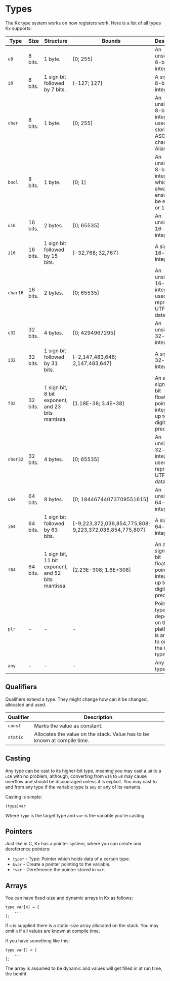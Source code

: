 # Types

The Kx type system works on how registers work. Here is a list of all types Kx supports:

| Type     | Size     | Structure                                          | Bounds                                                  | Description                                                                         |
| -------- | -------- | -------------------------------------------------- | ------------------------------------------------------- | ----------------------------------------------------------------------------------- |
| `u8`     | 8 bits.  | 1 byte.                                            | [0; 255]                                                | An unsigned 8-bit integer.                                                          |
| `i8`     | 8 bits.  | 1 sign bit followed by 7 bits.                     | [-127; 127]                                             | A signed 8-bit integer.                                                             |
| `char`   | 8 bits.  | 1 byte.                                            | [0; 255]                                                | An unsigned 8-bit integer used for storing ASCII characters. Alias to `u8`.         |
| `bool`   | 8 bits.  | 1 byte.                                            | [0; 1]                                                  | An unsigned 8-bit integer which is always ensured to be either 0 or 1.              |
| `u16`    | 16 bits. | 2 bytes.                                           | [0; 65535]                                              | An unsigned 16-bit integer.                                                         |
| `i16`    | 16 bits. | 1 sign bit followed by 15 bits.                    | [-32,768; 32,767]                                       | A signed 16-bit integer.                                                            |
| `char16` | 16 bits. | 2 bytes.                                           | [0; 65535]                                              | An unsigned 16-bit integer used to represent UTF-16 data.                           |
| `u32`    | 32 bits. | 4 bytes.                                           | [0; 4294967295]                                         | An unsigned 32-bit integer.                                                         |
| `i32`    | 32 bits. | 1 sign bit followed by 31 bits.                    | [-2,147,483,648; 2,147,483,647]                         | A signed 32-bit integer.                                                            |
| `f32`    | 32 bits. | 1 sign bit, 8 bit exponent, and 23 bits mantissa.  | [1.18E-38; 3.4E+38]                                     | An always-signed 32-bit floating-point integer with up to 7 digits of precision.    |
| `char32` | 32 bits. | 4 bytes.                                           | [0; 65535]                                              | An unsigned 32-bit integer used to represent UTF-32 data.                           |
| `u64`    | 64 bits. | 8 bytes.                                           | [0; 18446744073709551615]                               | An unsigned 64-bit integer.                                                         |
| `i64`    | 64 bits. | 1 sign bit followed by 63 bits.                    | [-9,223,372,036,854,775,808; 9,223,372,036,854,775,807] | A signed 64-bit integer.                                                            |
| `f64`    | 64 bits. | 1 sign bit, 11 bit exponent, and 52 bits mantissa. | [2.23E-308; 1.8E+308]                                   | An always-signed 64-bit floating-point integer with up to 15 digits of precision.   |
| `ptr`    | -        | -                                                  | -                                                       | Pointer type depending on the platform. It is an alias to one of the integer types. |
| `any`    | -        | -                                                  | -                                                       | Any or no type.                                                                     |

## Qualifiers

Qualifiers extend a type. They might change how can it be changed, allocated and used.

| Qualifier | Description                                                              |
| --------- | ------------------------------------------------------------------------ |
| `const`   | Marks the value as constant.                                             |
| `static`  | Allocates the value on the stack. Value has to be known at compile time. |

## Casting

Any type can be cast to its higher-bit type, meaning you may cast a `u8` to a `u16` with no problem, although,
converting from `u16` to `u8` may cause overflow and should be discouraged unless it is explicit. You may cast
to and from any type if the variable type is `any` or any of its variants.

Casting is simple:

    (type)var

Where `type` is the target type and `var` is the variable you're casting.

## Pointers

Just like in C, Kx has a pointer system, where you can create and dereference pointers:

-   `type*` - Type: Pointer which holds data of a certain type.
-   `&var` - Create a pointer pointing to the variable.
-   `*var` - Dereference the pointer stored in `var`.

## Arrays

You can have fixed-size and dynamic arrays in Kx as follows:

    type var[n] = [
        ...
    ];

If `n` is supplied there is a static-size array allocated on the stack. You
may omit `n` if all values are known at compile time.

If you have something like this:

    type var[] = [
        ...
    ];

The array is assumed to be dynamic and values will get filled in at run time, the benifit

